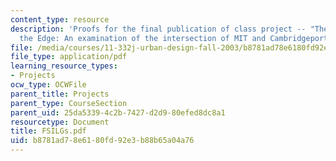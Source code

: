 ```yaml
---
content_type: resource
description: 'Proofs for the final publication of class project -- "The Future of
  the Edge: An examination of the intersection of MIT and Cambridgeport"'
file: /media/courses/11-332j-urban-design-fall-2003/b8781ad78e6180fd92e3b88b65a04a76_FSILGs.pdf
file_type: application/pdf
learning_resource_types:
- Projects
ocw_type: OCWFile
parent_title: Projects
parent_type: CourseSection
parent_uid: 25da5339-4c2b-7427-d2d9-80efed8dc8a1
resourcetype: Document
title: FSILGs.pdf
uid: b8781ad7-8e61-80fd-92e3-b88b65a04a76
---
```


